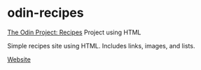# odin-recipes
[The Odin Project: Recipes](https://www.theodinproject.com/paths/foundations/courses/foundations/lessons/recipes) Project using HTML

Simple recipes site using HTML. Includes links, images, and lists.

[Website](https://kaykaym01.github.io/odin-recipes/)

